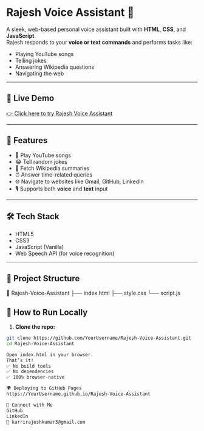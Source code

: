 # Rajesh Voice Assistant 🤖

A sleek, web-based personal voice assistant built with **HTML**, **CSS**, and **JavaScript**.  
Rajesh responds to your **voice or text commands** and performs tasks like:

- Playing YouTube songs
- Telling jokes
- Answering Wikipedia questions
- Navigating the web

---

## 🚀 Live Demo

[👉 Click here to try Rajesh Voice Assistant](https://karrirajeshkumar.github.io/Personal-Voice-Assistant/)

---

## 🧰 Features

- 🎵 Play YouTube songs
- 😂 Tell random jokes
- 📖 Fetch Wikipedia summaries
- ⏰ Answer time-related queries
- 🌐 Navigate to websites like Gmail, GitHub, LinkedIn
- 🎙️ Supports both **voice** and **text** input

---

## 🛠️ Tech Stack

- HTML5
- CSS3
- JavaScript (Vanilla)
- Web Speech API (for voice recognition)

---

## 📂 Project Structure

📁 Rajesh-Voice-Assistant
├── index.html
├── style.css
└── script.js

## 🚩 How to Run Locally

1. **Clone the repo:**

```bash
git clone https://github.com/YourUsername/Rajesh-Voice-Assistant.git
cd Rajesh-Voice-Assistant

Open index.html in your browser.
That’s it!
✅ No build tools
✅ No dependencies
✅ 100% browser-native

🌍 Deploying to GitHub Pages
https://YourUsername.github.io/Rajesh-Voice-Assistant

🤝 Connect with Me
GitHub
LinkedIn
📧 karrirajeshkumar3@gmail.com
